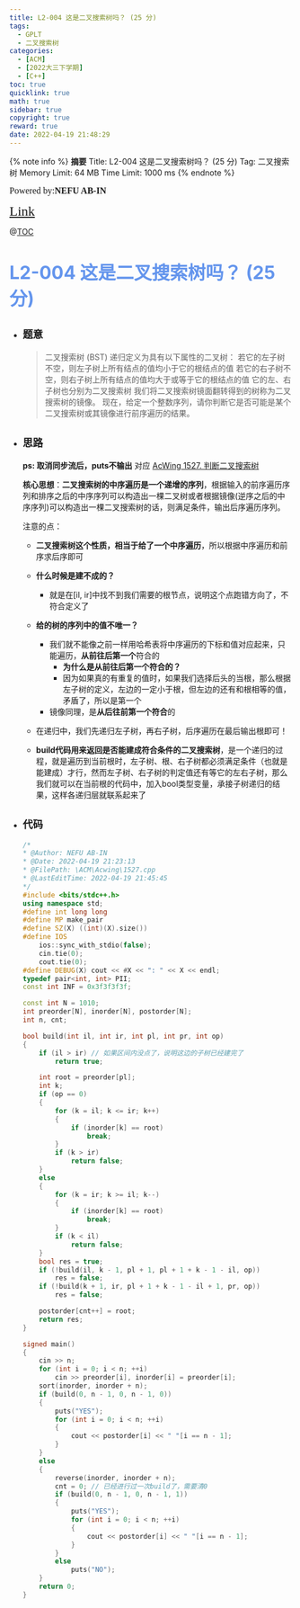 ```yaml
---
title: L2-004 这是二叉搜索树吗？ (25 分) 
tags:
  - GPLT
  - 二叉搜索树
categories:
  - [ACM]
  - [2022大三下学期]
  - [C++]
toc: true
quicklink: true
math: true
sidebar: true
copyright: true
reward: true
date: 2022-04-19 21:48:29
---
```



{% note info %}
**摘要**
Title: L2-004 这是二叉搜索树吗？ (25 分)
Tag: 二叉搜索树
Memory Limit: 64 MB
Time Limit: 1000 ms
{% endnote %}
<!-- more -->

<font size=3 face=楷体>Powered by:**NEFU AB-IN**</font>

<font color=#FFA500 size=5 face=楷体>[Link](https://pintia.cn/problem-sets/994805046380707840/problems/994805070971912192)</font>

@[TOC](文章目录)

# <font color=#6495ED size=6>L2-004 这是二叉搜索树吗？ (25 分)</font>

* ## <font size=4 face=粗体>题意</font>

  >二叉搜索树 (BST) 递归定义为具有以下属性的二叉树：
  >若它的左子树不空，则左子树上所有结点的值均小于它的根结点的值
  >若它的右子树不空，则右子树上所有结点的值均大于或等于它的根结点的值
  >它的左、右子树也分别为二叉搜索树
  >我们将二叉搜索树镜面翻转得到的树称为二叉搜索树的镜像。
  >现在，给定一个整数序列，请你判断它是否可能是某个二叉搜索树或其镜像进行前序遍历的结果。

* ## <font size=4 face=粗体>思路</font>

  **ps: 取消同步流后，puts不输出**
  对应 [AcWing 1527. 判断二叉搜索树](https://www.acwing.com/problem/content/1529/)
  
  **核心思想**：**二叉搜索树的中序遍历是一个递增的序列**，根据输入的前序遍历序列和排序之后的中序序列可以构造出一棵二叉树或者根据镜像(逆序之后的中序序列)可以构造出一棵二叉搜索树的话，则满足条件，输出后序遍历序列。

  注意的点：
    * **二叉搜索树这个性质，相当于给了一个中序遍历**，所以根据中序遍历和前序求后序即可
    * **什么时候是建不成的？**
      * 就是在[il, ir]中找不到我们需要的根节点，说明这个点跑错方向了，不符合定义了
    * **给的树的序列中的值不唯一？**
      * 我们就不能像之前一样用哈希表将中序遍历的下标和值对应起来，只能遍历，**从前往后第一个**符合的
         * **为什么是从前往后第一个符合的？**  	
         * 因为如果真的有重复的值时，如果我们选择后头的当根，那么根据左子树的定义，左边的一定小于根，但左边的还有和根相等的值，矛盾了，所以是第一个
      * 镜像同理，是**从后往前第一个符合**的

	* 在递归中，我们先递归左子树，再右子树，后序遍历在最后输出根即可！
	* **build代码用来返回是否能建成符合条件的二叉搜索树**，是一个递归的过程，就是遍历到当前根时，左子树、根、右子树都必须满足条件（也就是能建成）才行，然而左子树、右子树的判定值还有等它的左右子树，那么我们就可以在当前根的代码中，加入bool类型变量，承接子树递归的结果，这样各递归层就联系起来了

* ## <font size=4 face=粗体>代码</font>

  ```cpp
  /*
  * @Author: NEFU AB-IN
  * @Date: 2022-04-19 21:23:13
  * @FilePath: \ACM\Acwing\1527.cpp
  * @LastEditTime: 2022-04-19 21:45:45
  */
  #include <bits/stdc++.h>
  using namespace std;
  #define int long long
  #define MP make_pair
  #define SZ(X) ((int)(X).size())
  #define IOS                                                                                                            \
      ios::sync_with_stdio(false);                                                                                       \
      cin.tie(0);                                                                                                        \
      cout.tie(0);
  #define DEBUG(X) cout << #X << ": " << X << endl;
  typedef pair<int, int> PII;
  const int INF = 0x3f3f3f3f;

  const int N = 1010;
  int preorder[N], inorder[N], postorder[N];
  int n, cnt;

  bool build(int il, int ir, int pl, int pr, int op)
  {
      if (il > ir) // 如果区间内没点了，说明这边的子树已经建完了
          return true;

      int root = preorder[pl];
      int k;
      if (op == 0)
      {
          for (k = il; k <= ir; k++)
          {
              if (inorder[k] == root)
                  break;
          }
          if (k > ir)
              return false;
      }
      else
      {
          for (k = ir; k >= il; k--)
          {
              if (inorder[k] == root)
                  break;
          }
          if (k < il)
              return false;
      }
      bool res = true;
      if (!build(il, k - 1, pl + 1, pl + 1 + k - 1 - il, op))
          res = false;
      if (!build(k + 1, ir, pl + 1 + k - 1 - il + 1, pr, op))
          res = false;

      postorder[cnt++] = root;
      return res;
  }

  signed main()
  {
      cin >> n;
      for (int i = 0; i < n; ++i)
          cin >> preorder[i], inorder[i] = preorder[i];
      sort(inorder, inorder + n);
      if (build(0, n - 1, 0, n - 1, 0))
      {
          puts("YES");
          for (int i = 0; i < n; ++i)
          {
              cout << postorder[i] << " "[i == n - 1];
          }
      }
      else
      {
          reverse(inorder, inorder + n);
          cnt = 0; // 已经进行过一次build了，需要清0
          if (build(0, n - 1, 0, n - 1, 1))
          {
              puts("YES");
              for (int i = 0; i < n; ++i)
              {
                  cout << postorder[i] << " "[i == n - 1];
              }
          }
          else
              puts("NO");
      }
      return 0;
  }
  ```